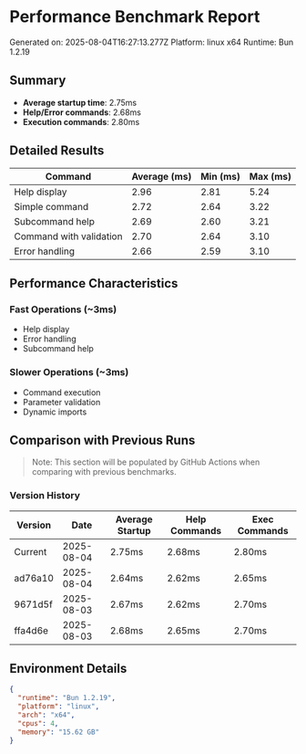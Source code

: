 # Performance Benchmark Report

Generated on: 2025-08-04T16:27:13.277Z
Platform: linux x64
Runtime: Bun 1.2.19

## Summary

- **Average startup time**: 2.75ms
- **Help/Error commands**: 2.68ms
- **Execution commands**: 2.80ms

## Detailed Results

| Command | Average (ms) | Min (ms) | Max (ms) |
|---------|-------------|----------|----------|
| Help display | 2.96 | 2.81 | 5.24 |
| Simple command | 2.72 | 2.64 | 3.22 |
| Subcommand help | 2.69 | 2.60 | 3.21 |
| Command with validation | 2.70 | 2.64 | 3.10 |
| Error handling | 2.66 | 2.59 | 3.10 |

## Performance Characteristics

### Fast Operations (~3ms)
- Help display
- Error handling
- Subcommand help

### Slower Operations (~3ms)
- Command execution
- Parameter validation
- Dynamic imports

## Comparison with Previous Runs

> Note: This section will be populated by GitHub Actions when comparing with previous benchmarks.

### Version History

| Version | Date | Average Startup | Help Commands | Exec Commands |
|---------|------|-----------------|---------------|---------------|
| Current | 2025-08-04 | 2.75ms | 2.68ms | 2.80ms |
| ad76a10 | 2025-08-04 | 2.64ms | 2.62ms | 2.65ms |
| 9671d5f | 2025-08-03 | 2.67ms | 2.62ms | 2.70ms |
| ffa4d6e | 2025-08-03 | 2.68ms | 2.65ms | 2.70ms |

## Environment Details

```json
{
  "runtime": "Bun 1.2.19",
  "platform": "linux",
  "arch": "x64",
  "cpus": 4,
  "memory": "15.62 GB"
}
```
